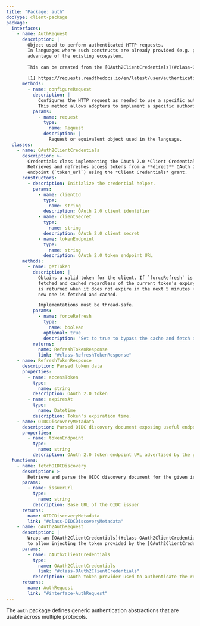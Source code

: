 ```yaml
---
title: "Package: auth"
docType: client-package
package:
  interfaces:
    - name: AuthRequest
      description: |
        Object used to perform authenticated HTTP requests. 
        In languages where such constructs are already provided (e.g. python, see [1]), they should be used instead of this object to take
        advantage of the existing ecosystem.
        
        This can be created from the [OAuth2ClientCredentials](#class-OAuth2ClientCredentials) Object by using [oauth2AuthRequest](#functions-oAuth2AuthRequest).
        
        [1] https://requests.readthedocs.io/en/latest/user/authentication/
      methods:
        - name: configureRequest
          description: |
            Configures the HTTP request as needed to use a specific authorization type.
            This method allows adopters to implement a specific authorization type depending their environment.
          params:
            - name: request
              type: 
                name: Request
              description: |
                Request or equivalent object used in the language.
  classes:
    - name: OAuth2ClientCredentials
      description: >-
        Credentials class implementing the OAuth 2.0 *Client Credentials* grant.
        Retrieves and refreshes access tokens from a **direct** OAuth 2.0 token
        endpoint (`token_url`) using the *Client Credentials* grant.
      constructors:
        - description: Initialize the credential helper.
          params:
            - name: clientId
              type:
                name: string
              description: OAuth 2.0 client identifier
            - name: clientSecret
              type:
                name: string
              description: OAuth 2.0 client secret
            - name: tokenEndpoint
              type:
                name: string
              description: OAuth 2.0 token endpoint URL
      methods:
        - name: getToken
          description: |
            Obtains a valid token for the client. If `forceRefresh` is set to `true`, a new token is
            fetched and cached regardless of the current token’s expiry. The cached token
            is returned when it does not expire in the next 5 minutes (300 seconds). Otherwise, a 
            new one is fetched and cached. 

            Implementations must be thread-safe.
          params:
            - name: forceRefresh
              type:
                name: boolean
              optional: true
              description: "Set to true to bypass the cache and fetch a new token (default: false). NOT RECOMMENDED. Force with caution!"
          returns:
            name: RefreshTokenResponse
            link: "#class-RefreshTokenResponse"
    - name: RefreshTokenResponse
      description: Parsed token data
      properties:
        - name: accessToken
          type:
            name: string
          description: OAuth 2.0 token
        - name: expiresAt
          type:
            name: Datetime
          description: Token's expiration time.
    - name: OIDCDiscoveryMetadata
      description: Parsed OIDC discovery document exposing useful endpoints.
      properties:
        - name: tokenEndpoint
          type:
            name: string
          description: OAuth 2.0 token endpoint URL advertised by the provider
  functions:
    - name: fetchOIDCDiscovery
      description: >
        Retrieve and parse the OIDC discovery document for the given issuer. See: https://openid.net/specs/openid-connect-discovery-1_0.html
      params:
        - name: issuerUrl
          type:
            name: string
          description: Base URL of the OIDC issuer
      returns:
        name: OIDCDiscoveryMetadata
        link: "#class-OIDCDiscoveryMetadata"
    - name: oAuth2AuthRequest
      description: |
        Wraps an [OAuth2ClientCredentials](#class-OAuth2ClientCredentials) object into an [AuthRequest](#interface-AuthRequest) (or the specific construct used in the language) 
        to allow injecting the token provided by the [OAuth2ClientCredentials](#class-OAuth2ClientCredentials) into the request.
      params:
        - name: oAuth2ClientCredentials
          type:
            name: OAuth2ClientCredentials
            link: "#class-OAuth2ClientCredentials"
          description: OAuth token provider used to authenticate the requests.
      returns:
        name: AuthRequest
        link: "#interface-AuthRequest"
---
```


The `auth` package defines generic authentication abstractions that are usable across multiple protocols.
